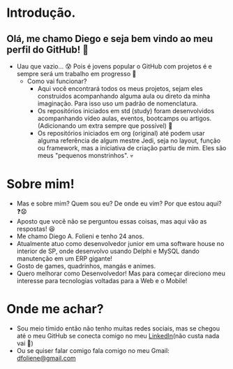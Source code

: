 # Introdução.
## Olá, me chamo Diego e seja bem vindo ao meu perfil do GitHub! 👋
* Uau que vazio... 😰 Pois é jovens popular o GitHub com projetos é e sempre será um trabalho em progresso 🏃
  * Como vai funcionar?
    * Aqui você encontrará todos os meus projetos, sejam eles construidos acompanhando alguma aula ou direto da minha imaginação. Para isso uso um padrão de nomenclatura.
    * Os repositórios iniciados em std (study) foram desenvolvidos acompanhando vídeo aulas, eventos, bootcamps ou artigos.(Adicionando um extra sempre que possível) 🏫
    * Os repositórios iniciados em org (original) até podem usar alguma referência de algum mestre Jedi, seja no layout, função ou framework, mas a iniciativa de criação partiu de mim. Eles são meus "pequenos monstrinhos". 💀
# Sobre mim!
* Mas e sobre mim? Quem sou eu? De onde eu vim? Por que estou aqui? ❓:anguished:
* Aposto que você não se perguntou essas coisas, mas aqui vão as respostas! :laughing:
* Me chamo Diego A. Folieni e tenho 24 anos.
* Atualmente atuo como desenvolvedor junior em uma software house no interior de SP, onde desenvolvo usando Delphi e MySQL dando manutenção em um ERP gigante!
* Gosto de games, quadrinhos, mangás e animes.
* Quero melhorar como Desenvolvedor! Mas para começar direciono meu interesse para tecnologias voltadas para a Web e o Mobile!
# Onde me achar?
* Sou meio tímido então não tenho muitas redes sociais, mas se chegou até o meu GitHub se conecta comigo no meu [LinkedIn](https://www.linkedin.com/in/diego-antonio-folieni-69295615b)(não custa nada vai 🥺)
* Ou se quiser falar comigo fala comigo no meu Gmail: dfoliene@gmail.com

<!--
**diegofolieni/diegofolieni** is a ✨ _special_ ✨ repository because its `README.md` (this file) appears on your GitHub profile.

Here are some ideas to get you started:

- 🔭 I’m currently working on ...
- 🌱 I’m currently learning ...
- 👯 I’m looking to collaborate on ...
- 🤔 I’m looking for help with ...
- 💬 Ask me about ...
- 📫 How to reach me: ...
- 😄 Pronouns: ...
- ⚡ Fun fact: ...
-->

